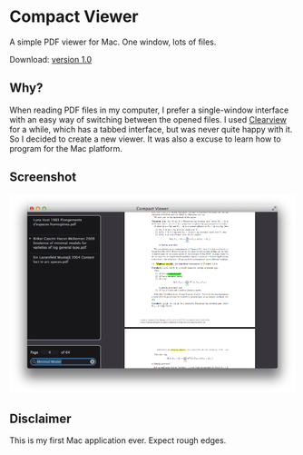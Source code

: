 Compact Viewer
==============

A simple PDF viewer for Mac. One window, lots of files.

Download: [version 1.0][1]

[1]: https://github.com/roidocampo/Compact-Viewer/releases/download/v1.0/Compact.Viewer.dmg

Why?
----

When reading PDF files in my computer, I prefer a single-window interface
with an easy way of switching between the opened files. I used
[Clearview][] for a while, which has a tabbed interface, but was never
quite happy with it. So I decided to create a new viewer. It was also a
excuse to learn how to program for the Mac platform.

[Clearview]: http://www.canoejoy.com/

Screenshot
----------

![Screenshot](screenshot.png)

Disclaimer
----------

This is my first Mac application ever. Expect rough edges.

<!-- 
vi: spell
-->
